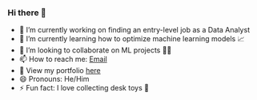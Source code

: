 ### Hi there 👋

- 🔭 I’m currently working on finding an entry-level job as a Data Analyst
- 🌱 I’m currently learning how to optimize machine learning models 📈
- 👯 I’m looking to collaborate on ML projects 🤖🤖
- 📫 How to reach me: [Email](m1nsun9.lee@gmail.com)
- 📁 View my portfolio [here](https://minsung.me)
- 😄 Pronouns: He/Him
- ⚡ Fun fact: I love collecting desk toys 🧸
